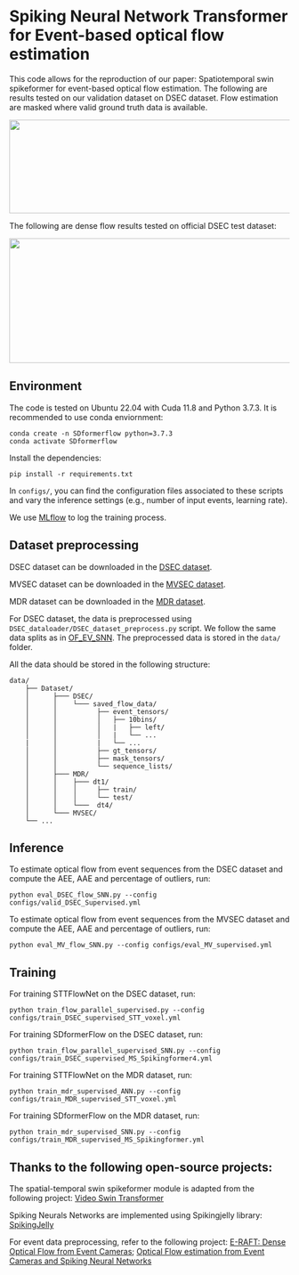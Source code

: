 # Spiking Neural Network Transformer for Event-based optical flow estimation


[//]: # (This code allows for the reproduction of our paper: SDformerFlow: Spiking Neural Network Transformer for Event-based Optical Flow, ICPR2024)

[//]: # ()
[//]: # (and our new improved version of the model:)

[//]: # (SDformerFlow: Spatiotemporal swin spikeformer for event-based optical flow estimation. [[arxiv]]&#40;https://arxiv.org/abs/2409.04082&#41;)
This code allows for the reproduction of our paper: Spatiotemporal swin spikeformer for event-based optical flow estimation.
The following are results tested on our validation dataset on DSEC dataset. Flow estimation are masked where valid ground truth data is available.

<!-- &nbsp; -->
<img src="SDFormerflow.gif" width="864" height="168" />
<!-- &nbsp; -->

The following are dense flow results tested on official DSEC test dataset:

<!-- &nbsp; -->
<img src="DSEC-test.gif" width="800" height="224" />
<!-- &nbsp; -->

## Environment
The code is tested on Ubuntu 22.04 with Cuda 11.8 and Python 3.7.3. 
It is recommended to use conda enviornment:
```
conda create -n SDformerflow python=3.7.3
conda activate SDformerflow
```
Install the dependencies:
```
pip install -r requirements.txt
```


In `configs/`, you can find the configuration files associated to these scripts and vary the inference settings (e.g., number of input events, learning rate).

We use [MLflow](https://www.mlflow.org/docs/latest/index.html#) to log the training process. 


## Dataset preprocessing
DSEC dataset can be downloaded in the [DSEC dataset](https://dsec.ifi.uzh.ch/dsec-datasets/download/).

MVSEC dataset can be downloaded in the [MVSEC dataset](https://daniilidis-group.github.io/mvsec/).

MDR dataset can be downloaded in the [MDR dataset](https://daniilidis-group.github.io/mvsec/).

For DSEC dataset, the data is preprocessed using `DSEC_dataloader/DSEC_dataset_preprocess.py` script.
We follow the same data splits as in [OF_EV_SNN](https://github.com/J-Cuadrado/OF_EV_SNN).
The preprocessed data is stored in the `data/` folder.

All the data should be stored in the following structure:
```
data/
    ├── Dataset/
    │      ├─── DSEC/
    │      │    └─── saved_flow_data/
    │      │          ├── event_tensors/
    │      │          │   ├── 10bins/
    │      │          │   |   ├── left/
    │      │          │   |   └── ...
    |      │          |   └── ...
    │      │          ├── gt_tensors/
    │      │          ├── mask_tensors/
    │      │          └── sequence_lists/
    │      ├─── MDR/
    │      │    ├─── dt1/
    │      │    │     ├── train/
    │      │    │     └── test/
    │      │    └───  dt4/
    │      └─── MVSEC/
    └── ...  
```
## Inference

To estimate optical flow from event sequences from the DSEC dataset and compute the AEE, AAE and percentage of outliers, run:

```
python eval_DSEC_flow_SNN.py --config configs/valid_DSEC_Supervised.yml
```

To estimate optical flow from event sequences from the MVSEC dataset and compute the AEE, AAE and percentage of outliers, run:

```
python eval_MV_flow_SNN.py --config configs/eval_MV_supervised.yml
```
## Training
For training STTFlowNet on the DSEC dataset, run:
```
python train_flow_parallel_supervised.py --config configs/train_DSEC_supervised_STT_voxel.yml
```
For training SDformerFlow on the DSEC dataset, run:

```
python train_flow_parallel_supervised_SNN.py --config configs/train_DSEC_supervised_MS_Spikingformer4.yml
```
For training STTFlowNet on the MDR dataset, run:
```
python train_mdr_supervised_ANN.py --config configs/train_MDR_supervised_STT_voxel.yml
```
For training SDformerFlow on the MDR dataset, run:

```
python train_mdr_supervised_SNN.py --config configs/train_MDR_supervised_MS_Spikingformer.yml
```

[//]: # (## Please cite our paper if you find the code useful:)

[//]: # (```)

[//]: # (@inproceedings{tian2024sdformerflow,)

[//]: # (               title={SDformerFlow: Spiking Neural Network Transformer for Event-based Optical Flow},)

[//]: # (               author={Tian, Yi and Andrade-Cetto, Juan},)

[//]: # (               booktitle={International Conference on Pattern Recognition &#40;ICPR&#41;},)

[//]: # (               year={2024},)

[//]: # (})

[//]: # (```)

[//]: # (```)

[//]: # (@misc{tian2024sdformerflow2,)

[//]: # (      title={SDformerFlow: Spatiotemporal swin spikeformer for event-based optical flow estimation}, )

[//]: # (      author={Yi Tian and Juan Andrade-Cetto},)

[//]: # (      year={2024},)

[//]: # (      eprint={2409.04082},)

[//]: # (      archivePrefix={arXiv},)

[//]: # (      primaryClass={cs.CV},)

[//]: # (      url={https://arxiv.org/abs/2409.04082}, )

[//]: # (})

[//]: # (```)
## Thanks to the following open-source projects:


The spatial-temporal swin spikeformer module is adapted from the following project:
[Video Swin Transformer](https://github.com/SwinTransformer/Video-Swin-Transformer)


Spiking Neurals Networks are implemented using Spikingjelly library:
[SpikingJelly](https://github.com/fangwei123456/spikingjelly)


For event data preprocessing, refer to the following project:
[E-RAFT: Dense Optical Flow from Event Cameras](https://github.com/uzh-rpg/E-RAFT); 
[Optical Flow estimation from Event Cameras and Spiking Neural Networks](https://github.com/j-cuadrado/of_ev_snn)



